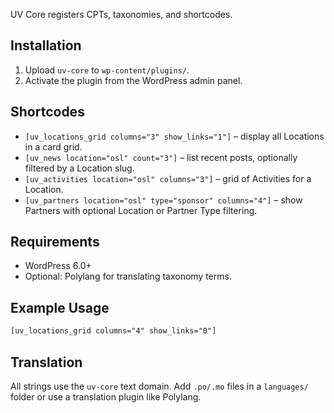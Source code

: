 UV Core registers CPTs, taxonomies, and shortcodes.

## Installation
1. Upload `uv-core` to `wp-content/plugins/`.
2. Activate the plugin from the WordPress admin panel.

## Shortcodes
- `[uv_locations_grid columns="3" show_links="1"]` – display all Locations in a card grid.
- `[uv_news location="osl" count="3"]` – list recent posts, optionally filtered by a Location slug.
- `[uv_activities location="osl" columns="3"]` – grid of Activities for a Location.
- `[uv_partners location="osl" type="sponsor" columns="4"]` – show Partners with optional Location or Partner Type filtering.

## Requirements
- WordPress 6.0+
- Optional: Polylang for translating taxonomy terms.

## Example Usage

```html
[uv_locations_grid columns="4" show_links="0"]
```

## Translation
All strings use the `uv-core` text domain. Add `.po/.mo` files in a `languages/` folder or use a translation plugin like Polylang.
